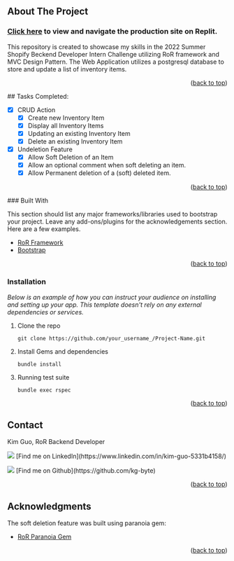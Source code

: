 
<!-- ABOUT THE PROJECT -->
## About The Project
### [Click here](https://shopifybechallenge.kg-byte.repl.co/) to view and navigate the production site on Replit.
This repository is created to showcase my skills in the 2022 Summer Shopify Beckend Developer Intern Challenge utilizing RoR framework and MVC Design Pattern. The Web Application utilizes a postgresql database to store and update a list of inventory items.

<p align="right">(<a href="#top">back to top</a>)</p>
## Tasks Completed:

- [x] CRUD Action
    - [x] Create new Inventory Item
    - [x] Display all Inventory Items
    - [x] Updating an existing Inventory Item
    - [x] Delete an existing Inventory Item
- [x] Undeletion Feature
    - [x] Allow Soft Deletion of an Item
    - [x] Allow an optional comment when soft deleting an item.
    - [x] Allow Permanent deletion of a (soft) deleted item.

<p align="right">(<a href="#top">back to top</a>)</p>
### Built With

This section should list any major frameworks/libraries used to bootstrap your project. Leave any add-ons/plugins for the acknowledgements section. Here are a few examples.

* [RoR Framework]([https://nextjs.org/](https://rubyonrails.org/))
* [Bootstrap](https://getbootstrap.com)

<p align="right">(<a href="#top">back to top</a>)</p>

<!-- GETTING STARTED -->

### Installation

_Below is an example of how you can instruct your audience on installing and setting up your app. This template doesn't rely on any external dependencies or services._

1. Clone the repo
   ```
   git clone https://github.com/your_username_/Project-Name.git
   ```
2. Install Gems and dependencies 
   ```
   bundle install
   ```
3. Running test suite
   ```
   bundle exec rspec
   ```


<p align="right">(<a href="#top">back to top</a>)</p>

<!-- CONTACT -->
## Contact

Kim Guo, RoR Backend Developer

<p>
  <img src="https://img.shields.io/badge/LinkedIn-0077B5?style=for-the-badge&logo=linkedin&logoColor=white" />
 [Find me on LinkedIn](https://www.linkedin.com/in/kim-guo-5331b4158/)
</p>

<p>
  <img src="https://img.shields.io/badge/GitHub-100000?style=for-the-badge&logo=github&logoColor=white" />
 [Find me on Github](https://github.com/kg-byte)
</p>

<p align="right">(<a href="#top">back to top</a>)</p>


<!-- ACKNOWLEDGMENTS -->
## Acknowledgments

The soft deletion feature was built using paranoia gem:

* [RoR Paranoia Gem](https://github.com/rubysherpas/paranoia)

<p align="right">(<a href="#top">back to top</a>)</p>



